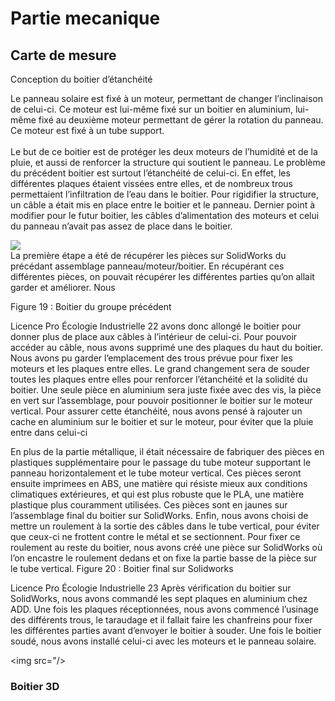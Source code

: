 # Partie mecanique 


## Carte de mesure
Conception du boitier d’étanchéité

Le panneau solaire est fixé à un moteur, permettant de changer l’inclinaison
de celui-ci. Ce moteur est lui-même fixé sur un boitier en aluminium, lui-même
fixé au deuxième moteur permettant de gérer la rotation du panneau. Ce
moteur est fixé à un tube support.<br>
<br>
Le but de ce boitier est de protéger les deux moteurs de l’humidité et de la
pluie, et aussi de renforcer la structure qui soutient le panneau. Le problème
du précédent boitier est surtout l’étanchéité de celui-ci. En effet, les différentes
plaques étaient vissées entre elles, et de nombreux trous permettaient
l’infiltration de l’eau dans le boitier. Pour rigidifier la structure, un câble a était
mis en place entre le boitier et le panneau. Dernier point à modifier pour le
futur boitier, les câbles d’alimentation des moteurs et celui du panneau n’avait
pas assez de place dans le boitier.<br>

<img src="https://github.com/pt-tracker-gim/trackeurSolaire/blob/master/docs/source/pic/partie%20mécanique/boitier3d.png"> <br>
La première étape a été de récupérer les pièces sur SolidWorks du précédant
assemblage panneau/moteur/boitier. En récupérant ces différentes pièces, on
pouvait récupérer les différentes parties qu’on allait garder et améliorer. Nous

Figure 19 : Boitier du groupe précédent

Licence Pro Écologie Industrielle 22
avons donc allongé le boitier pour donner plus de place aux câbles à l’intérieur
de celui-ci. Pour pouvoir accéder au câble, nous avons supprimé une des
plaques du haut du boitier. Nous avons pu garder l’emplacement des trous
prévue pour fixer les moteurs et les plaques entre elles. Le grand changement
sera de souder toutes les plaques entre elles pour renforcer l’étanchéité et la
solidité du boitier. Une seule pièce en aluminium sera juste fixée avec des vis,
la pièce en vert sur l’assemblage, pour pouvoir positionner le boitier sur le
moteur vertical.
Pour assurer cette étanchéité, nous avons pensé à rajouter un cache en
aluminium sur le boitier et sur le moteur, pour éviter que la pluie entre dans
celui-ci

En plus de la partie métallique, il était nécessaire de fabriquer des pièces en
plastiques supplémentaire pour le passage du tube moteur supportant le
panneau horizontalement et le tube moteur vertical. Ces pièces seront ensuite
imprimees en ABS, une matière qui résiste mieux aux conditions climatiques
extérieures, et qui est plus robuste que le PLA, une matière plastique plus
couramment utilisées. Ces pièces sont en jaunes sur l’assemblage final du
boitier sur SolidWorks. Enfin, nous avons choisi de mettre un roulement à la sortie
des câbles dans le tube vertical, pour éviter que ceux-ci ne frottent contre le
métal et se sectionnent. Pour fixer ce roulement au reste du boitier, nous avons
créé une pièce sur SolidWorks où l’on encastre le roulement dedans et on fixe
la partie basse de la pièce sur le tube vertical.
Figure 20 : Boitier final sur Solidworks

Licence Pro Écologie Industrielle 23
Après vérification du boitier sur SolidWorks, nous avons commandé les sept
plaques en aluminium chez ADD. Une fois les plaques réceptionnées, nous
avons commencé l’usinage des différents trous, le taraudage et il fallait faire
les chanfreins pour fixer les différentes parties avant d’envoyer le boitier à
souder. Une fois le boitier soudé, nous avons installé celui-ci avec les moteurs
et le panneau solaire.
<br>

<img src="/>


### Boitier 3D




